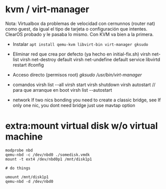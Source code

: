 # kvm / virt-manager
Nota: Virtualbox da problemas de velocidad con cernunnos (router nat) como guest, da igual el tipo de tarjeta o configuración que intentes. ClearOS probado y le pasaba lo mismo. Con KVM va bien a la primera.

- Instalar
`apt install qemu-kvm libvirt-bin virt-manager gksudo`

- Eliminar red que crea por defecto (ya hecho en initial-fix.sh)
virsh net-list
virsh net-destroy default
virsh net-undefine default
service libvirtd restart
ifconfig

- Acceso directo (permisos root)
*gksudo /usr/bin/virt-manager*

- comandos
virsh list --all 
virsh start <maquina>
virsh shutdown <maquina>
virsh autostart <maquina>   // para que arranque en boot
virsh list --autostart

- network
If two nics bonding you need to create a classic bridge, see
If only one nic, you dont need bridge just use mavtap option


# extra:mount virtual disk w/o virtual machine
```
modprobe nbd
qemu-nbd -c /dev/nbd0 ./somedisk.vmdk
mount -t ext4 /dev/nbd0p1 /mnt/disk1p1

# do things

umount /mnt/disk1p1
qemu-nbd -d /dev/nbd0
```